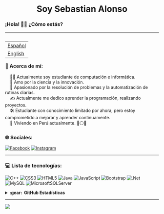 <h1 align="center">Soy Sebastian Alonso</h1>
<h3>¡Hola! 👋🏻 ¿Cómo estás?</h3>

---
<table align="right">
 <tr><td><a href="README.md"> Español</a></td></tr>
 <tr><td><a href="README_ENG.md"> English</a></td></tr>
</table>

### 💫 Acerca de mí:

&nbsp;&nbsp;&nbsp; 🧑‍💻 Actualmente soy estudiante de computación e informática.\
&nbsp;&nbsp;&nbsp; 🌱  Amo por la ciencia y la innovación.\
&nbsp;&nbsp;&nbsp; 💓  Apasionado por la resolución de problemas y la automatización de rutinas diarias.\
&nbsp;&nbsp;&nbsp; ✍️  Actualmente me dedico aprender la programación, realizando proyectos.\
&nbsp;&nbsp;&nbsp; 🛠️  Estudiante con conocimiento limitado por ahora, pero estoy comprometido a mejorar y aprender continuamente.\
&nbsp;&nbsp;&nbsp; 👨  Viviendo en Perú actualmente. 🔴⚪🔴

### 🌐 Sociales:
[![Facebook](https://img.shields.io/badge/Facebook-%231877F2.svg?logo=Facebook&logoColor=white)](https://facebook.com/BLACK.AUKI.5) [![Instagram](https://img.shields.io/badge/Instagram-%23E4405F.svg?logo=Instagram&logoColor=white)](https://instagram.com/yoalonsoo) 

---
### 💻 Lista de tecnologías:
![C++](https://img.shields.io/badge/c++-%2300599C.svg?style=for-the-badge&logo=c%2B%2B&logoColor=white) ![CSS3](https://img.shields.io/badge/css3-%231572B6.svg?style=for-the-badge&logo=css3&logoColor=white) ![HTML5](https://img.shields.io/badge/html5-%23E34F26.svg?style=for-the-badge&logo=html5&logoColor=white) ![Java](https://img.shields.io/badge/java-%23ED8B00.svg?style=for-the-badge&logo=java&logoColor=white) ![JavaScript](https://img.shields.io/badge/javascript-%23323330.svg?style=for-the-badge&logo=javascript&logoColor=%23F7DF1E) ![Bootstrap](https://img.shields.io/badge/bootstrap-%23563D7C.svg?style=for-the-badge&logo=bootstrap&logoColor=white) ![.Net](https://img.shields.io/badge/.NET-5C2D91?style=for-the-badge&logo=.net&logoColor=white) ![MySQL](https://img.shields.io/badge/mysql-%2300f.svg?style=for-the-badge&logo=mysql&logoColor=white) ![MicrosoftSQLServer](https://img.shields.io/badge/Microsoft%20SQL%20Sever-CC2927?style=for-the-badge&logo=microsoft%20sql%20server&logoColor=white)

<details>
  <summary><b>:gear: &nbsp;GitHub Estadísticas</b></summary><br/> 
  
![](https://github-readme-stats.vercel.app/api?username=Auqui19&theme=radical&hide_border=false&include_all_commits=false&count_private=false)<br/>
![](https://github-readme-streak-stats.herokuapp.com/?user=Auqui19&theme=radical&hide_border=false)<br/>
![](https://github-readme-stats.vercel.app/api/top-langs/?username=Auqui19&theme=radical&hide_border=false&include_all_commits=false&count_private=false&layout=compact)
</details>

---
[![](https://visitcount.itsvg.in/api?id=Auqui19&icon=5&color=12)](https://visitcount.itsvg.in)
